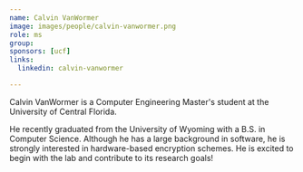 ```yaml
---
name: Calvin VanWormer
image: images/people/calvin-vanwormer.png
role: ms
group:
sponsors: [ucf] 
links:
  linkedin: calvin-vanwormer

---
```


Calvin VanWormer is a Computer Engineering Master's student at the University of Central Florida. 

He recently graduated from the University of Wyoming with a B.S. in Computer Science. Although he has a large background in software, he is strongly interested in hardware-based encryption schemes. He is excited to begin with the lab and contribute to its research goals!
